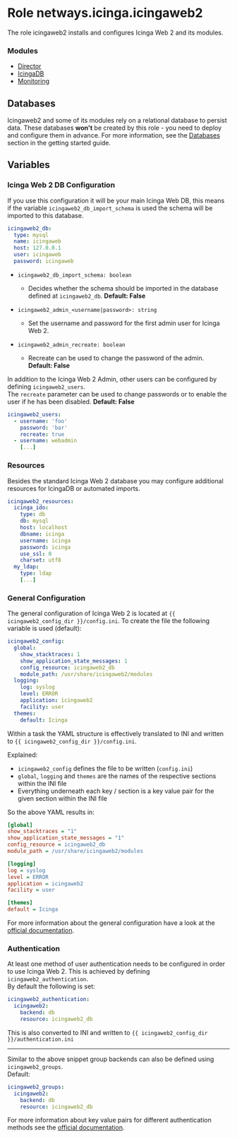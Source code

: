 # Role netways.icinga.icingaweb2

The role icingaweb2 installs and configures Icinga Web 2 and its modules.

### Modules
* [Director](./module-director.md)
* [IcingaDB](./module-icingadb.md)
* [Monitoring](./module-monitoring.md)

## Databases

Icingaweb2 and some of its modules rely on a relational database to persist data. These databases **won't** be created by this role - you need to deploy and configure them in advance. For more information, see the [Databases](../getting-started.md#databases) section in the getting started guide.

## Variables

### Icinga Web 2 DB Configuration

If you use this configuration it will be your main Icinga Web DB, this means if the variable `icingaweb2_db_import_schema` is used the schema will be imported to this database.

```yaml
icingaweb2_db:
  type: mysql
  name: icingaweb
  host: 127.0.0.1
  user: icingaweb
  password: icingaweb
```

* `icingaweb2_db_import_schema: boolean`
  * Decides whether the schema should be imported in the database defined at `icingaweb2_db`. **Default: False**

* `icingaweb2_admin_<username|password>: string`
  * Set the username and password for the first admin user for Icinga Web 2.

* `icingaweb2_admin_recreate: boolean`
  * Recreate can be used to change the password of the admin. **Default: False**

In addition to the Icinga Web 2 Admin, other users can be configured by defining `icingaweb2_users`.<br>
The `recreate` parameter can be used to change passwords or to enable the user if he has been disabled. **Default: False**

```yaml
icingaweb2_users:
  - username: 'foo'
    password: 'bar'
    recreate: true
  - username: webadmin
    [...]
```

### Resources

Besides the standard Icinga Web 2 database you may configure additional resources for IcingaDB or automated imports.

```yaml
icingaweb2_resources:
  icinga_ido:
    type: db
    db: mysql
    host: localhost
    dbname: icinga
    username: icinga
    password: icinga
    use_ssl: 0
    charset: utf8
  my_ldap:
    type: ldap
    [...]
```

### General Configuration

The general configuration of Icinga Web 2 is located at `{{ icingaweb2_config_dir }}/config.ini`.
To create the file the following variable is used (default):

```yaml
icingaweb2_config:
  global:
    show_stacktraces: 1
    show_application_state_messages: 1
    config_resource: icingaweb2_db
    module_path: /usr/share/icingaweb2/modules
  logging:
    log: syslog
    level: ERROR
    application: icingaweb2
    facility: user
  themes:
    default: Icinga
```

Within a task the YAML structure is effectively translated to INI and written to `{{ icingaweb2_config_dir }}/config.ini`.

Explained:

* `icingaweb2_config` defines the file to be written (`config.ini`)
* `global`, `logging` and `themes` are the names of the respective sections within the INI file
* Everything underneath each key / section is a key value pair for the given section within the INI file

So the above YAML results in:

```ini
[global]
show_stacktraces = "1"
show_application_state_messages = "1"
config_resource = icingaweb2_db
module_path = /usr/share/icingaweb2/modules

[logging]
log = syslog
level = ERROR
application = icingaweb2
facility = user

[themes]
default = Icinga
```

For more information about the general configuration have a look at the [official documentation](https://icinga.com/docs/icinga-web/latest/doc/03-Configuration/#general-configuration).

### Authentication

At least one method of user authentication needs to be configured in order to use Icinga Web 2. This is achieved by defining `icingaweb2_authentication`.<br>
By default the following is set:

```yaml
icingaweb2_authentication:
  icingaweb2:
    backend: db
    resource: icingaweb2_db
```

This is also converted to INI and written to `{{ icingaweb2_config_dir }}/authentication.ini`

---

Similar to the above snippet group backends can also be defined using `icingaweb2_groups`.<br>
Default:

```yaml
icingaweb2_groups:
  icingaweb2:
    backend: db
    resource: icingaweb2_db
```

For more information about key value pairs for different authentication methods see the [official documentation](https://icinga.com/docs/icinga-web/latest/doc/05-Authentication/).
